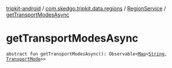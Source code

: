 [tripkit-android](../../index.md) / [com.skedgo.tripkit.data.regions](../index.md) / [RegionService](index.md) / [getTransportModesAsync](./get-transport-modes-async.md)

# getTransportModesAsync

`abstract fun getTransportModesAsync(): Observable<`[`Map`](https://kotlinlang.org/api/latest/jvm/stdlib/kotlin.collections/-map/index.html)`<`[`String`](https://kotlinlang.org/api/latest/jvm/stdlib/kotlin/-string/index.html)`, `[`TransportMode`](../../com.skedgo.android.common.model/-transport-mode/index.md)`>>`
